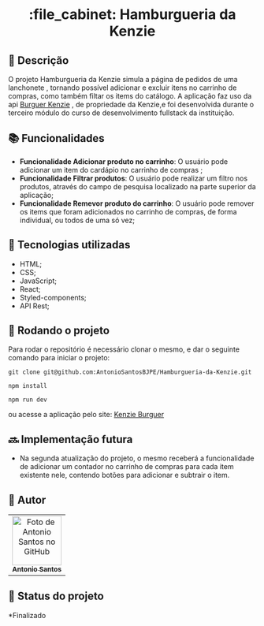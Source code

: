 <h1 align="center">:file_cabinet: Hamburgueria da Kenzie</h1>

## :memo: Descrição

O projeto Hamburgueria da Kenzie simula a página de pedidos de uma lanchonete , tornando possível adicionar e excluir itens no carrinho de compras, como também filtar os items do catálogo.
A aplicação faz uso da api <a href="https://hamburgueria-kenzie-json-serve.herokuapp.com/products" target="_blank"> Burguer Kenzie</a> , de propriedade da Kenzie,e foi desenvolvida durante
o terceiro módulo do curso de desenvolvimento fullstack da instituição.
 
## :books: Funcionalidades

- <b>Funcionalidade Adicionar produto no carrinho</b>: O usuário pode adicionar um item do cardápio no carrinho de compras ;
- <b>Funcionalidade Filtrar produtos</b>: O usuário pode realizar um filtro nos produtos, através do campo de pesquisa localizado na parte superior da aplicação;
- <b>Funcionalidade Remevor produto do carrinho</b>: O usuário pode remover os items que foram adicionados no carrinho de compras, de forma individual, ou todos de uma só vez;


## :wrench: Tecnologias utilizadas

- HTML;
- CSS;
- JavaScript;
- React;
- Styled-components;
- API Rest;

## :rocket: Rodando o projeto

Para rodar o repositório é necessário clonar o mesmo, e dar o seguinte comando para iniciar o projeto:

```
git clone git@github.com:AntonioSantosBJPE/Hamburgueria-da-Kenzie.git
```
```
npm install
```
```
npm run dev
```
ou acesse a aplicação pelo site: <a href="https://react-entrega-template-hamburgueria-da-kenzie-antoniosantosbjpe.vercel.app/" target="_blank"> Kenzie Burguer</a>


## :soon: Implementação futura

- Na segunda atualização do projeto, o mesmo receberá a funcionalidade de adicionar um contador no carrinho de compras para cada item existente nele, contendo botões para adicionar e subtrair o item.

## :handshake: Autor

<table>
  <tr>
    <td align="center">
      <a href="https://github.com/AntonioSantosBJPE">
        <img src="https://avatars.githubusercontent.com/u/110032374?v=4" width="100px;" alt="Foto de Antonio Santos no GitHub"/><br>
        <sub>
          <b>Antonio Santos</b>
        </sub>
      </a>
    </td>
  </tr>
</table>

## :dart: Status do projeto

\*Finalizado
